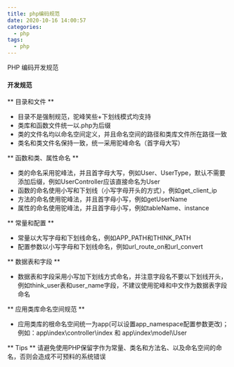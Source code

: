 ```yaml
---
title: php编码规范
date: 2020-10-16 14:00:57
categories:
  - php
tags:
  - php
---
```


PHP 编码开发规范
<!--more-->

#### 开发规范
** 目录和文件 **
- 目录不是强制规范，驼峰笑些+下划线模式均支持
- 类库和函数文件统一以.php为后缀
- 类的文件名均以命名空间定义，并且命名空间的路径和类库文件所在路径一致
- 类名和类文件名保持一致，统一采用驼峰命名（首字母大写）

** 函数和类、属性命名 **
- 类的命名采用驼峰法，并且首字母大写，例如User、UserType，默认不需要添加后缀，例如UserController应该直接命名为User
- 函数的命名使用小写和下划线（小写字母开头的方式），例如get_client_ip
- 方法的命名使用驼峰法，并且首字母小写，例如getUserName
- 属性的命名使用驼峰法，并且首字母小写，例如tableName、instance

** 常量和配置 **
- 常量以大写字母和下划线命名，例如APP_PATH和THINK_PATH
- 配置参数以小写字母和下划线命名，例如url_route_on和url_convert

** 数据表和字段 **
- 数据表和字段采用小写加下划线方式命名，并注意字段名不要以下划线开头，例如think_user表和user_name字段，不建议使用驼峰和中文作为数据表字段命名

** 应用类库命名空间规范 **
- 应用类库的根命名空间统一为app(可以设置app_namespace配置参数更改)；
例如：app\index\controller\index 和 app\index\model\User

** Tips **
请避免使用PHP保留字作为常量、类名和方法名、以及命名空间的命名，否则会造成不可预料的系统错误
